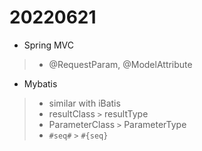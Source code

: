 # 20220621

- Spring MVC
> - @RequestParam, @ModelAttribute
- Mybatis
> - similar with iBatis
> - resultClass `>` resultType
> - ParameterClass `>` ParameterType
> - `#seq#` `>` `#{seq}`
